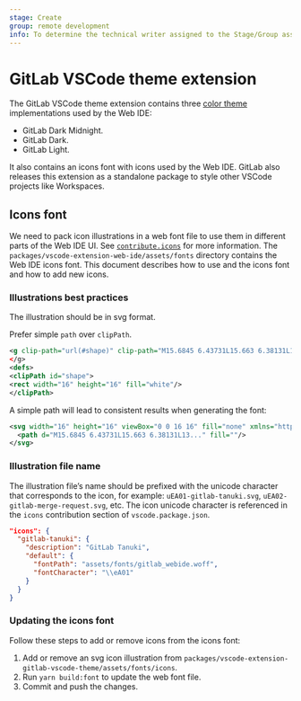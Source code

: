 ```yaml
---
stage: Create
group: remote development
info: To determine the technical writer assigned to the Stage/Group associated with this page, see https://about.gitlab.com/handbook/product/ux/technical-writing/#assignments
---
```


# GitLab VSCode theme extension

The GitLab VSCode theme extension contains three
[color theme](https://code.visualstudio.com/api/references/theme-color) implementations
used by the Web IDE:

- GitLab Dark Midnight.
- GitLab Dark.
- GitLab Light.

It also contains an icons font with icons used by the Web IDE. GitLab also releases this
extension as a standalone package to style other VSCode projects like Workspaces.

## Icons font

We need to pack icon illustrations in a web font file to use them
in different parts of the Web IDE UI. See [`contribute.icons`](https://code.visualstudio.com/api/references/contribution-points#contributes.icons)
for more information. The `packages/vscode-extension-web-ide/assets/fonts`
directory contains the Web IDE icons font. This document describes how to use and
the icons font and how to add new icons.

### Illustrations best practices

The illustration should be in svg format.

Prefer simple `path` over `clipPath`.

```svg
<g clip-path="url(#shape)" clip-path="M15.6845 6.43731L15.663 6.38131L13..." fill="white"/>
</g>
<defs>
<clipPath id="shape">
<rect width="16" height="16" fill="white"/>
</clipPath>
```

A simple path will lead to consistent results when generating the font:

```svg
<svg width="16" height="16" viewBox="0 0 16 16" fill="none" xmlns="http://www.w3.org/2000/svg">
  <path d="M15.6845 6.43731L15.663 6.38131L13..." fill=""/>
</svg>
```

### Illustration file name

The illustration file’s name should be prefixed with the unicode character that corresponds
to the icon, for example: `uEA01-gitlab-tanuki.svg`, `uEA02-gitlab-merge-request.svg`, etc.
The icon unicode character is referenced in the `icons` contribution section of
`vscode.package.json`.

```json
"icons": {
  "gitlab-tanuki": {
    "description": "GitLab Tanuki",
    "default": {
      "fontPath": "assets/fonts/gitlab_webide.woff",
      "fontCharacter": "\\eA01"
    }
  }
}
```

### Updating the icons font

Follow these steps to add or remove icons from the icons font:

1. Add or remove an svg icon illustration from `packages/vscode-extension-gitlab-vscode-theme/assets/fonts/icons`.
2. Run `yarn build:font` to update the web font file.
3. Commit and push the changes.
